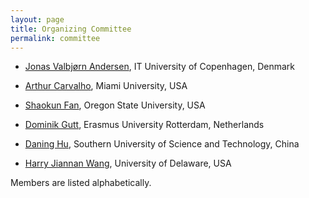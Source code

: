 ```yaml
---
layout: page
title: Organizing Committee
permalink: committee
---
```


- [Jonas Valbjørn Andersen](https://pure.itu.dk/portal/en/persons/jonas-valbj%C3%B8rn-andersen), IT University of Copenhagen, Denmark

- [Arthur Carvalho](https://miamioh.edu/fsb/directory/?up=/directory/carvalag), Miami University, USA

- [Shaokun Fan](https://business.oregonstate.edu/users/shaokun-fan), Oregon State University, USA

- [Dominik Gutt](https://www.rsm.nl/people/dominik-gutt/), Erasmus University Rotterdam, Netherlands

- [Daning Hu](https://sustchud.github.io/), Southern University of Science and Technology, China

- [Harry Jiannan Wang](https://harrywang.me/), University of Delaware, USA

Members are listed alphabetically.